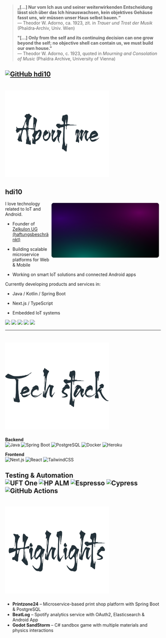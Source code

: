 > **„[...] Nur vom Ich aus und seiner weiterwirkenden Entscheidung lässt sich über das Ich hinauswachsen, kein objektives Gehäuse fasst uns, wir müssen unser Haus selbst bauen.“**  
> — Theodor W. Adorno, ca. 1923, zit. in *Trauer und Trost der Musik* (Phaïdra‑Archiv, Univ. Wien)
> 
> **"[...] Only from the self and its continuing decision can one grow beyond the self; no objective shell can contain us, we must build our own house."**  
> — Theodor W. Adorno, c. 1923, quoted in *Mourning and Consolation of Music* (Phaïdra Archive, University of Vienna)

[![GitHub hdi10](https://img.shields.io/github/followers/hdi10?label=Follow&style=social)](https://github.com/hdi10)
---
# ![About me](assets/aboutme.png)

## hdi10
<img src="assets/zelkulon.svg" align="right" width="360">
I love technology related to IoT and Android.

*   Founder of [Zelkulon UG (haftungsbeschränkt)](https://zelkulon.com)

*   Building scalable microservice platforms for Web & Mobile

*   Working on smart IoT solutions and connected Android apps

Currently developing products and services in:

*   Java / Kotlin / Spring Boot

*   Next.js / TypeScript

*    Embedded IoT systems

<p>
  <img src="https://img.shields.io/badge/Java-5%2B_Years-orange?logo=java&logoColor=white">
  <img src="https://img.shields.io/badge/Kotlin-5%2B_Years-violet?logo=kotlin&logoColor=white">
  <img src="https://img.shields.io/badge/TDD-Practitioner-green?logo=testcafe&logoColor=white">
  <img src="https://img.shields.io/badge/Clean%20Code-Passionate-blue?logo=codereview&logoColor=white">
  <img src="https://img.shields.io/badge/IoT-5%2B_Years-darkblue?logo=internet-of-things&logoColor=white">
</p>

---

# ![Tech Stack](assets/techstack.png)
**Backend**\
![Java](https://img.shields.io/badge/Java-white?logo=openjdk&logoColor=orange)
![Spring Boot](https://img.shields.io/badge/Spring%20Boot-white?logo=spring&logoColor=Spring-green)
![PostgreSQL](https://img.shields.io/badge/PostgreSQL-white?logo=postgresql&logoColor=PostgreSQL-blue)
![Docker](https://img.shields.io/badge/docker-white?logo=docker&logoColor=docker-blue)
![Heroku](https://img.shields.io/badge/heroku-white?logo=heroku&logoColor=purple)

**Frontend**\
![Next.js](https://img.shields.io/badge/Next.js-white?logo=nextdotjs&logoColor=black)
![React](https://img.shields.io/badge/React-white?logo=react&logoColor=deepskyblue)
![TailwindCSS](https://img.shields.io/badge/TailwindCSS-white?logo=tailwind-css&logoColor=lightseagreen)

**Testing & Automation**\
![UFT One](https://img.shields.io/badge/UFT%20One-white?logo=hp&logoColor=teal)
![HP ALM](https://img.shields.io/badge/HP%20ALM-white?logo=hp&logoColor=teal)
![Espresso](https://img.shields.io/badge/Espresso-white?logo=android&logoColor=mediumseagreen)
![Cypress](https://img.shields.io/badge/Cypress-white?logo=cypress&logoColor=dimgrey)
![GitHub Actions](https://img.shields.io/badge/GitHub%20Actions-white?logo=githubactions&logoColor=dodgerblue)
---

# ![Highlight Projects](assets/highlights.png)
- **Printzone24** – Microservice-based print shop platform with Spring Boot & PostgreSQL  
- **BeatLog** – Spotify analytics service with OAuth2, Elasticsearch & Android App  
- **Godot SandStorm** – C# sandbox game with multiple materials and physics interactions  

